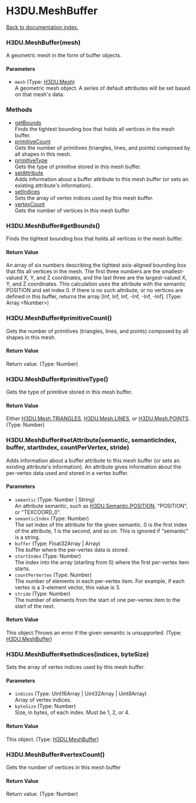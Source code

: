 # H3DU.MeshBuffer

[Back to documentation index.](index.md)

 <a name='H3DU.MeshBuffer'></a>
### H3DU.MeshBuffer(mesh)

A geometric mesh in the form of buffer objects.

#### Parameters

* `mesh` (Type: <a href="H3DU.Mesh.md">H3DU.Mesh</a>)<br>
    A geometric mesh object. A series of default attributes will be set based on that mesh's data.

### Methods

* [getBounds](#H3DU.MeshBuffer_H3DU.MeshBuffer_getBounds)<br>Finds the tightest
bounding box that holds all vertices in the mesh buffer.
* [primitiveCount](#H3DU.MeshBuffer_H3DU.MeshBuffer_primitiveCount)<br>Gets the number of primitives (triangles, lines,
and points) composed by all shapes in this mesh.
* [primitiveType](#H3DU.MeshBuffer_H3DU.MeshBuffer_primitiveType)<br>Gets the type of primitive stored in this mesh buffer.
* [setAttribute](#H3DU.MeshBuffer_H3DU.MeshBuffer_setAttribute)<br>Adds information about a buffer attribute to this
mesh buffer (or sets an
existing attribute's information).
* [setIndices](#H3DU.MeshBuffer_H3DU.MeshBuffer_setIndices)<br>Sets the array of vertex indices used by this mesh buffer.
* [vertexCount](#H3DU.MeshBuffer_H3DU.MeshBuffer_vertexCount)<br>Gets the number of vertices in this mesh buffer

 <a name='H3DU.MeshBuffer_H3DU.MeshBuffer_getBounds'></a>
### H3DU.MeshBuffer#getBounds()

Finds the tightest
bounding box that holds all vertices in the mesh buffer.

#### Return Value

An array of six numbers describing the tightest
axis-aligned bounding box
that fits all vertices in the mesh. The first three numbers
are the smallest-valued X, Y, and Z coordinates, and the
last three are the largest-valued X, Y, and Z coordinates.
This calculation uses the attribute with the semantic POSITION
and set index 0. If there is no such attribute,
or no vertices are defined in this buffer, returns the array
[Inf, Inf, Inf, -Inf, -Inf, -Inf]. (Type: Array.&lt;Number>)

 <a name='H3DU.MeshBuffer_H3DU.MeshBuffer_primitiveCount'></a>
### H3DU.MeshBuffer#primitiveCount()

Gets the number of primitives (triangles, lines,
and points) composed by all shapes in this mesh.

#### Return Value

Return value. (Type: Number)

 <a name='H3DU.MeshBuffer_H3DU.MeshBuffer_primitiveType'></a>
### H3DU.MeshBuffer#primitiveType()

Gets the type of primitive stored in this mesh buffer.

#### Return Value

Either <a href="H3DU.Mesh.md#H3DU.Mesh.TRIANGLES">H3DU.Mesh.TRIANGLES</a>,
<a href="H3DU.Mesh.md#H3DU.Mesh.LINES">H3DU.Mesh.LINES</a>, or <a href="H3DU.Mesh.md#H3DU.Mesh.POINTS">H3DU.Mesh.POINTS</a>. (Type: Number)

 <a name='H3DU.MeshBuffer_H3DU.MeshBuffer_setAttribute'></a>
### H3DU.MeshBuffer#setAttribute(semantic, semanticIndex, buffer, startIndex, countPerVertex, stride)

Adds information about a buffer attribute to this
mesh buffer (or sets an
existing attribute's information). An attribute
gives information about the per-vertex data used and
stored in a vertex buffer.

#### Parameters

* `semantic` (Type: Number | String)<br>
    An attribute semantic, such as <a href="H3DU.md#H3DU.Semantic.POSITION">H3DU.Semantic.POSITION</a>, "POSITION", or "TEXCOORD_0".
* `semanticIndex` (Type: Number)<br>
    The set index of the attribute for the given semantic. 0 is the first index of the attribute, 1 is the second, and so on. This is ignored if "semantic" is a string.
* `buffer` (Type: Float32Array | Array)<br>
    The buffer where the per-vertex data is stored.
* `startIndex` (Type: Number)<br>
    The index into the array (starting from 0) where the first per-vertex item starts.
* `countPerVertex` (Type: Number)<br>
    The number of elements in each per-vertex item. For example, if each vertex is a 3-element vector, this value is 3.
* `stride` (Type: Number)<br>
    The number of elements from the start of one per-vertex item to the start of the next.

#### Return Value

This object.Throws an error if the given
semantic is unsupported. (Type: <a href="H3DU.MeshBuffer.md">H3DU.MeshBuffer</a>)

 <a name='H3DU.MeshBuffer_H3DU.MeshBuffer_setIndices'></a>
### H3DU.MeshBuffer#setIndices(indices, byteSize)

Sets the array of vertex indices used by this mesh buffer.

#### Parameters

* `indices` (Type: Uint16Array | Uint32Array | Uint8Array)<br>
    Array of vertex indices.
* `byteSize` (Type: Number)<br>
    Size, in bytes, of each index. Must be 1, 2, or 4.

#### Return Value

This object. (Type: <a href="H3DU.MeshBuffer.md">H3DU.MeshBuffer</a>)

 <a name='H3DU.MeshBuffer_H3DU.MeshBuffer_vertexCount'></a>
### H3DU.MeshBuffer#vertexCount()

Gets the number of vertices in this mesh buffer

#### Return Value

Return value. (Type: Number)
